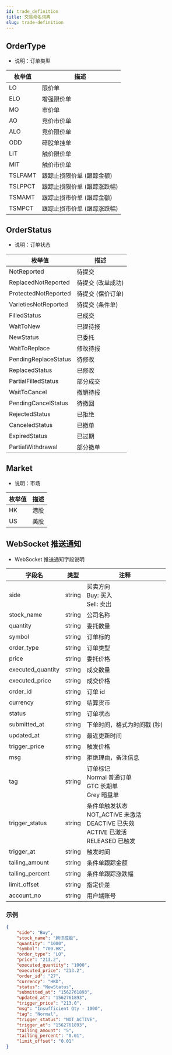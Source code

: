 ```yaml
---
id: trade_definition
title: 交易命名词典
slug: trade-definition
---
```


## OrderType

* 说明：订单类型

| 枚举值 | 描述  |
|---- |-----|
|LO| 限价单                      |
| ELO     | 增强限价单                  |
| MO      | 市价单                      |
| AO      | 竞价市价单                  |
| ALO     | 竞价限价单                  |
| ODD     | 碎股单挂单                  |
| LIT     | 触价限价单                  |
| MIT     | 触价市价单                  |
| TSLPAMT | 跟踪止损限价单 (跟踪金额)   |
| TSLPPCT | 跟踪止损限价单 (跟踪涨跌幅) |
| TSMAMT  | 跟踪止损市价单 (跟踪金额) |
| TSMPCT  | 跟踪止损市价单 (跟踪涨跌幅) |



## OrderStatus

* 说明：订单状态

| 枚举值               | 描述              |
| -------------------- | ----------------- |
| NotReported          | 待提交            |
| ReplacedNotReported  | 待提交 (改单成功) |
| ProtectedNotReported | 待提交 (保价订单) |
| VarietiesNotReported | 待提交 (条件单)   |
| FilledStatus         | 已成交            |
| WaitToNew            | 已提待报          |
| NewStatus            | 已委托            |
| WaitToReplace        | 修改待报          |
| PendingReplaceStatus | 待修改            |
| ReplacedStatus       | 已修改            |
| PartialFilledStatus  | 部分成交          |
| WaitToCancel         | 撤销待报          |
| PendingCancelStatus  | 待撤回            |
| RejectedStatus       | 已拒绝            |
| CanceledStatus       | 已撤单            |
| ExpiredStatus        | 已过期            |
| PartialWithdrawal    | 部分撤单          |

## Market

* 说明：市场

| 枚举值 | 描述 |
| ------ | ---- |
| HK     | 港股 |
| US     | 美股 |

## WebSocket 推送通知

* WebSocket 推送通知字段说明

| 字段名            | 类型   | 注释                                                         |
| ----------------- | ------ | ------------------------------------------------------------ |
| side              | string | 买卖方向<br />Buy: 买入<br />Sell: 卖出                      |
| stock_name        | string | 公司名称                                                     |
| quantity          | string | 委托数量                                                     |
| symbol            | string | 订单标的                                                     |
| order_type        | string | 订单类型                                                     |
| price             | string | 委托价格                                                     |
| executed_quantity | string | 成交数量                                                     |
| executed_price    | string | 成交价格                                                     |
| order_id          | string | 订单 id                                                      |
| currency          | string | 结算货币                                                     |
| status            | string | 订单状态                                                     |
| submitted_at      | string | 下单时间，格式为时间戳 (秒)                                  |
| updated_at        | string | 最近更新时间                                                 |
| trigger_price     | string | 触发价格                                                     |
| msg               | string | 拒绝理由，备注信息                                           |
| tag               | string | 订单标记<br />Normal 普通订单<br />GTC 长期单<br />Grey 暗盘单 |
| trigger_status    | string | 条件单触发状态<br />NOT_ACTIVE 未激活 <br />DEACTIVE 已失效<br />ACTIVE 已激活 <br />RELEASED 已触发 |
| trigger_at        | string | 触发时间                                                     |
| tailing_amount    | string | 条件单跟踪金额                                               |
| tailing_percent   | string | 条件单跟踪涨跌幅                                             |
| limit_offset      | string | 指定价差                                                     |
| account_no        | string | 用户端账号                                                   |

### 示例

```JSON
{
	"side": "Buy",
	"stock_name": "腾讯控股",
	"quantity": "1000",
	"symbol": "700.HK",
	"order_type": "LO",
	"price": "213.2",
	"executed_quantity": "1000",
	"executed_price": "213.2",
	"order_id": "27",
	"currency": "HKD",
	"status": "NewStatus",
	"submitted_at": "1562761893",
	"updated_at": "1562761893",
	"trigger_price": "213.0",
	"msg": "Insufficient Qty - 1000",
	"tag": "Normal",
	"trigger_status": "NOT_ACTIVE",
	"trigger_at": "1562761893",
	"tailing_amount": "5",
	"tailing_percent": "0.01",
	"limit_offset": "0.01"
}
```
